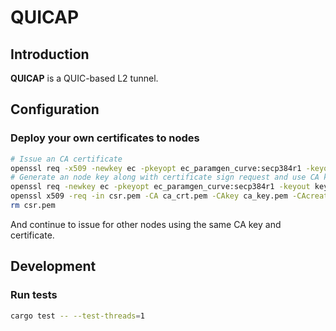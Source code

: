 # QUICAP

## Introduction

**QUICAP** is a QUIC-based L2 tunnel.

## Configuration

### Deploy your own certificates to nodes

```sh
# Issue an CA certificate
openssl req -x509 -newkey ec -pkeyopt ec_paramgen_curve:secp384r1 -keyout ca_key.pem -out ca_crt.pem -sha384 -days 3650 -nodes -subj "/CN=ca.quicap.local"
# Generate an node key along with certificate sign request and use CA key to sign it
openssl req -newkey ec -pkeyopt ec_paramgen_curve:secp384r1 -keyout key.pem -out csr.pem -nodes -config san.conf
openssl x509 -req -in csr.pem -CA ca_crt.pem -CAkey ca_key.pem -CAcreateserial -out crt.pem -days 3650 -sha384 -extfile san.conf -extensions req_ext
rm csr.pem
```

And continue to issue for other nodes using the same CA key and certificate.

## Development

### Run tests

```sh
cargo test -- --test-threads=1
```
